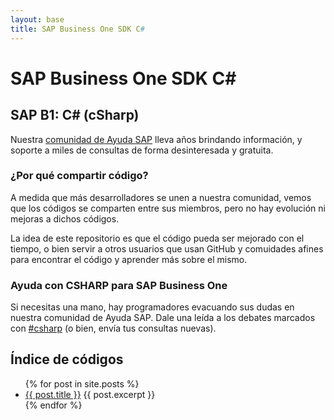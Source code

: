 ```yaml
---
layout: base
title: SAP Business One SDK C#
---
```


# SAP Business One SDK C#

## SAP B1: C# (cSharp)
Nuestra [comunidad de Ayuda SAP](http://foros.consultoria-sap.com) lleva años brindando información, y soporte a miles de consultas de forma desinteresada y gratuita. 

### ¿Por qué compartir código?
A medida que más desarrolladores se unen a nuestra comunidad, vemos que los códigos se comparten entre sus miembros, pero no hay evolución ni mejoras a dichos códigos.

La idea de este repositorio es que el código pueda ser mejorado con el tiempo, o bien servir a otros usuarios que usan GitHub y comuidades afines para encontrar el código y aprender más sobre el mismo.

### Ayuda con CSHARP para SAP Business One
Si necesitas una mano, hay programadores evacuando sus dudas en nuestra comunidad de Ayuda SAP.
Dale una leída a los debates marcados con [#csharp](http://foros.consultoria-sap.com/tags/csharp) (o bien, envía tus consultas nuevas).

## Índice de códigos

<ul>
  {% for post in site.posts %}
    <li>
      <a href="{{ site.baseurl }}{{ post.url }}">{{ post.title }}</a>
      {{ post.excerpt }}
    </li>
  {% endfor %}
</ul>




